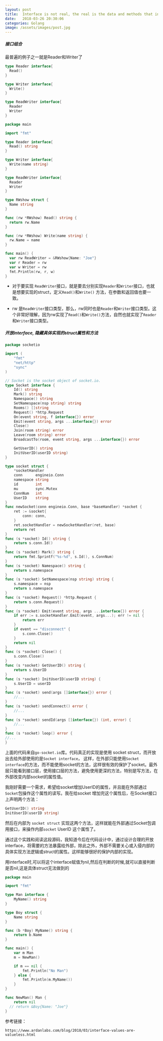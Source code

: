 ```yaml
---
layout: post
title:  Interface is not real, the real is the data and methods that interface defines
date:   2018-03-26 20:30:06
categories: Golang
image: /assets/images/post.jpg
---
```


##### 接口组合

最普遍的例子之一就是Reader和Writer了

```go
type Reader interface{
  Read()
}

type Writer interface{
  Write()
}

type ReadWriter interface{
  Reader
  Writer
}
```

```go
package main

import "fmt"

type Reader interface{
  Read() string
}

type Writer interface{
  Write(name string)
}

type ReadWriter interface{
  Reader
  Writer
}

type RWshow struct {
  Name string
}

func (rw *RWshow) Read() string {
  return rw.Name
}

func (rw *RWshow) Write(name string) {
  rw.Name = name
}

func main() {
  var rw ReadWriter = &RWshow{Name: "Joe"}
  var r Reader = rw
  var w Writer = rw
  fmt.Println(rw, r, w)
}

```

+ 对于要实现 `ReadWriter`接口，就是要去分别实现`Reader`和`Writer`接口，也就是想要实现的struct，定义`Read()`和`Write()` 方法，在参数和返回值也要一致。

+ rw 是`ReadWriter`接口类型，那么，rw同时也是`Reader`和`Writer`接口类型。这个非常好理解，因为rw实现了`Read()`和`Write()`方法，自然也就实现了`Reader`和`Writer`接口类型。

##### 开放interface, 隐藏具体实现的struct属性和方法

```go
package socketio

import (
	"fmt"
	"net/http"
	"sync"
)

// Socket is the socket object of socket.io.
type Socket interface {
	Id() string
	Mark() string
	Namespace() string
	SetNamespace(nsp string) string
	Rooms() []string
	Request() *http.Request
	On(event string, f interface{}) error
	Emit(event string, args ...interface{}) error
	Close()
	Join(room string) error
	Leave(room string) error
	BroadcastTo(room, event string, args ...interface{}) error

	GetUserID() string
	InitUserID(userID string)
}

type socket struct {
	*socketHandler
	conn      engineio.Conn
	namespace string
	id        int
	mu        sync.Mutex
	ConnNum   int
	UserID    string
}
func newSocket(conn engineio.Conn, base *baseHandler) *socket {
	ret := &socket{
		conn: conn,
	}
	ret.socketHandler = newSocketHandler(ret, base)
	return ret
}
func (s *socket) Id() string {
	return s.conn.Id()
}
func (s *socket) Mark() string {
	return fmt.Sprintf("%s-%d", s.Id(), s.ConnNum)
}
func (s *socket) Namespace() string {
	return s.namespace
}
func (s *socket) SetNamespace(nsp string) string {
	s.namespace = nsp
	return s.namespace
}
func (s *socket) Request() *http.Request {
	return s.conn.Request()
}
func (s *socket) Emit(event string, args ...interface{}) error {
	if err := s.socketHandler.Emit(event, args...); err != nil {
		return err
	}
	if event == "disconnect" {
		s.conn.Close()
	}
	return nil
}
func (s *socket) Close() {
	s.conn.Close()
}
func (s *socket) GetUserID() string {
	return s.UserID
}
func (s *socket) InitUserID(userID string) {
	s.UserID = userID
}
func (s *socket) send(args []interface{}) error {
	//...
}
func (s *socket) sendConnect() error {
	//...
}
func (s *socket) sendId(args []interface{}) (int, error) {
	//...
}
func (s *socket) loop() error {
//...	 
}
```
上面的代码来自`go-socket.io`库。代码真正的实现是使用 socket struct，而开放出去给外部使用的是`Socket interface`， 这样，在外部只能使用`Socket interface`的方法，而不能使用socket的方法，这样很有效的保护了socket。最外层只能看到接口层，使用接口层的方法，避免使用更深的方法，特别是写方法，在外部改变内部socket的属性值。

我刚好需要一个需求，希望给socket增加UserID的属性，并且能在外部通过`Socket`包操作这个属性的读写。我在给socket 增加完这个属性后，在Socket接口上声明两个方法：

```go
GetUserID() string
InitUserID(userID string)
```

然后在内部为 `socket struct` 实现这两个方法，这样就能在外部通过Socket包调用接口，来操作内部`socket` UserID 这个属性了。

通过这个实践和阅读这段源码，我知道今后在代码设计中，通过设计合理的开放interface，将需要的方法暴露给外部，除此之外，外部不需要关心或入侵内部的具体实现方法逻辑或struct的属性。这样能够很好的保护内部的实现。

用interface时,可以将这个interface赋值为nil,然后在判断的时候,就可以直接判断是否nil,这是具体struct无法做到的

```go
package main

import "fmt"

type Man interface {
	MyName() string
}

type Boy struct {
	Name string
}

func (b *Boy) MyName() string {
	return b.Name
}

func main() {
	var m Man
	m = NewMan()

	if m == nil {
		fmt.Println("No Man")
	} else {
		fmt.Println(m.MyName())
	}
}

func NewMan() Man {
	return nil
  // return &Boy{Name: "Joe"}
}
```

参考链接：

```
https://www.ardanlabs.com/blog/2018/03/interface-values-are-valueless.html
```
